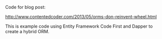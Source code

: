 Code for blog post:

http://www.contentedcoder.com/2013/05/orms-don-reinvent-wheel.html

This is example code using Entity Framework Code First and Dapper to create a hybrid ORM.